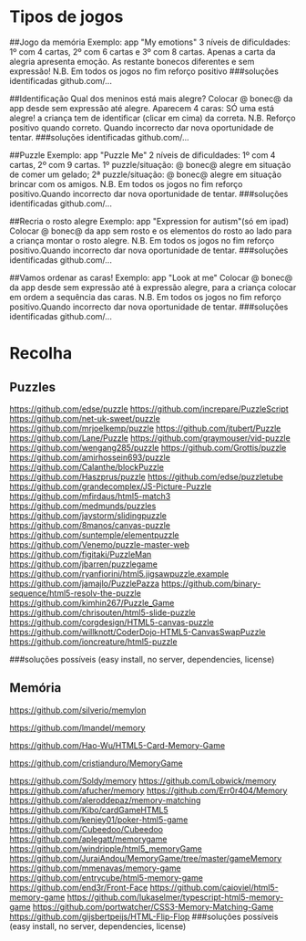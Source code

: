 # Tipos de jogos

##Jogo da memória
Exemplo: app "My emotions"
3 níveis de dificuldades: 1º com 4 cartas, 2º com 6 cartas e 3º com 8 cartas. Apenas a carta da alegria apresenta emoção. As restante bonecos diferentes e sem expressão!
N.B. Em todos os jogos no fim reforço positivo
###soluções identificadas
github.com/...

##Identificação
Qual dos meninos está mais alegre?
Colocar @ bonec@ da app desde sem expressão até alegre.
Aparecem 4 caras: SÓ uma está alegre! a criança tem de identificar (clicar em cima) da correta.
N.B. Reforço positivo quando correto. Quando incorrecto dar nova oportunidade de tentar.
###soluções identificadas
github.com/...

##Puzzle
Exemplo: app "Puzzle Me"
2 níveis de dificuldades: 1º com 4 cartas, 2º com 9 cartas.
1º puzzle/situação: @ bonec@ alegre em situação de comer um gelado; 
2ª puzzle/situação: @ bonec@ alegre em situação brincar com os amigos.
N.B. Em todos os jogos no fim reforço positivo.Quando incorrecto dar nova oportunidade de tentar. 
###soluções identificadas
github.com/...

##Recria o rosto alegre
Exemplo: app "Expression for autism"(só em ipad)
Colocar @ bonec@ da app sem rosto e os elementos do rosto ao lado para a criança montar o rosto alegre.
N.B. Em todos os jogos no fim reforço positivo.Quando incorrecto dar nova oportunidade de tentar. 
###soluções identificadas
github.com/...

##Vamos ordenar as caras!
Exemplo: app "Look at me"
Colocar @ bonec@ da app desde sem expressão até à expressão alegre, para a criança colocar em ordem a sequência das caras.
N.B. Em todos os jogos no fim reforço positivo.Quando incorrecto dar nova oportunidade de tentar. 
###soluções identificadas
github.com/...


# Recolha
## Puzzles
https://github.com/edse/puzzle
https://github.com/increpare/PuzzleScript
https://github.com/net-uk-sweet/puzzle
https://github.com/mrjoelkemp/puzzle
https://github.com/jtubert/Puzzle
https://github.com/Lane/Puzzle
https://github.com/graymouser/vid-puzzle
https://github.com/wengang285/puzzle
https://github.com/Grottis/puzzle
https://github.com/amirhossein693/puzzle
https://github.com/Calanthe/blockPuzzle
https://github.com/Haszprus/puzzle
https://github.com/edse/puzzletube
https://github.com/grandecomplex/JS-Picture-Puzzle
https://github.com/mfirdaus/html5-match3
https://github.com/medmunds/puzzles
https://github.com/jaystorm/slidingpuzzle
https://github.com/8manos/canvas-puzzle
https://github.com/suntemple/elementpuzzle
https://github.com/Venemo/puzzle-master-web
https://github.com/figitaki/PuzzleMan
https://github.com/jbarren/puzzlegame
https://github.com/ryanfiorini/html5.jigsawpuzzle.example
https://github.com/jamajlo/PuzzlePazza
https://github.com/binary-sequence/html5-resolv-the-puzzle
https://github.com/kimhin267/Puzzle_Game
https://github.com/chrisouten/html5-slide-puzzle
https://github.com/corgdesign/HTML5-canvas-puzzle
https://github.com/willknott/CoderDojo-HTML5-CanvasSwapPuzzle
https://github.com/ioncreature/html5-puzzle

###soluções possíveis (easy install, no server, dependencies, license)

## Memória
https://github.com/silverio/memylon

https://github.com/lmandel/memory

https://github.com/Hao-Wu/HTML5-Card-Memory-Game

https://github.com/cristianduro/MemoryGame

https://github.com/Soldy/memory
https://github.com/Lobwick/memory
https://github.com/afucher/memory
https://github.com/Err0r404/Memory
https://github.com/aleroddepaz/memory-matching
https://github.com/Kibo/cardGameHTML5
https://github.com/kenjey01/poker-html5-game
https://github.com/Cubeedoo/Cubeedoo
https://github.com/aplegatt/memorygame
https://github.com/windripple/html5_memoryGame
https://github.com/JuraiAndou/MemoryGame/tree/master/gameMemory
https://github.com/mmenavas/memory-game
https://github.com/entrycube/html5-memory-game
https://github.com/end3r/Front-Face
https://github.com/caioviel/html5-memory-game
https://github.com/lukaselmer/typescript-html5-memory-game
https://github.com/portwatcher/CSS3-Memory-Matching-Game
https://github.com/gijsbertpeijs/HTML-Flip-Flop
###soluções possíveis (easy install, no server, dependencies, license)
